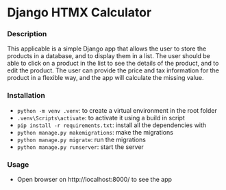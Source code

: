 # Django HTMX Calculator

<!-- Note is the a draft README file, to be updated/modified by the candiate -->

### Description

This applicable is a simple Django app that allows the user to store the products in a database, and to display them in a list. The user should be able to click on a product in the list to see the details of the product, and to edit the product.
The user can provide the price and tax information for the product in a flexible way, and the app will calculate the missing value.

### Installation

- `python -m venv .venv`: to create a virtual environment in the root folder
- `.venv\Scripts\activate`: to activate it using a build in script
- `pip install -r requirements.txt`: install all the dependencies with
- `python manage.py makemigrations`: make the migrations
- `python manage.py migrate`: run the migrations
- `python manage.py runserver`: start the server

### Usage

- Open browser on http://localhost:8000/ to see the app
